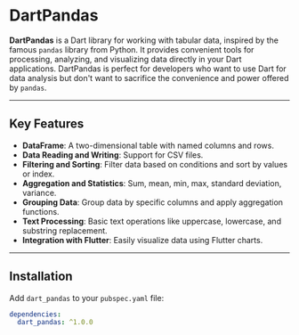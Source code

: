 # DartPandas

**DartPandas** is a Dart library for working with tabular data, inspired by the famous `pandas` library from Python. It provides convenient tools for processing, analyzing, and visualizing data directly in your Dart applications. DartPandas is perfect for developers who want to use Dart for data analysis but don't want to sacrifice the convenience and power offered by `pandas`.

---

## Key Features

- **DataFrame**: A two-dimensional table with named columns and rows.
- **Data Reading and Writing**: Support for CSV files.
- **Filtering and Sorting**: Filter data based on conditions and sort by values or index.
- **Aggregation and Statistics**: Sum, mean, min, max, standard deviation, variance.
- **Grouping Data**: Group data by specific columns and apply aggregation functions.
- **Text Processing**: Basic text operations like uppercase, lowercase, and substring replacement.
- **Integration with Flutter**: Easily visualize data using Flutter charts.

---

## Installation

Add `dart_pandas` to your `pubspec.yaml` file:

```yaml
dependencies:
  dart_pandas: ^1.0.0
```

